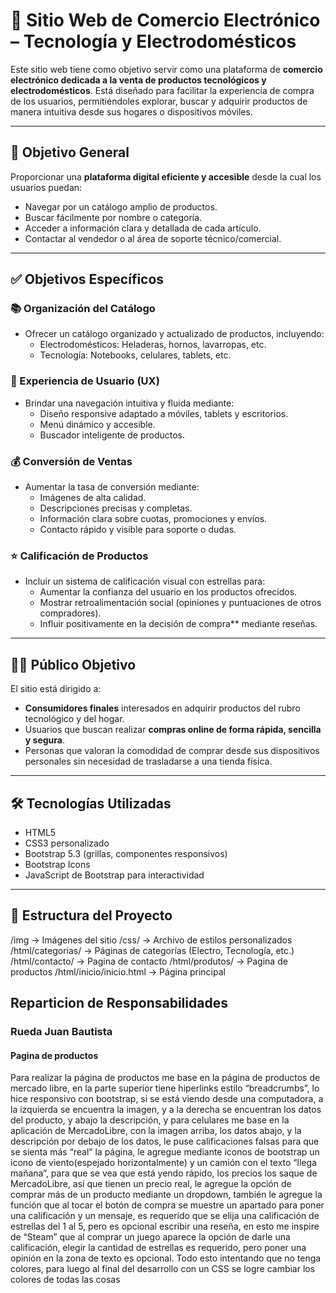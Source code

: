 # 🛒 Sitio Web de Comercio Electrónico – Tecnología y Electrodomésticos

Este sitio web tiene como objetivo servir como una plataforma de **comercio electrónico dedicada a la venta de productos tecnológicos y electrodomésticos**. Está diseñado para facilitar la experiencia de compra de los usuarios, permitiéndoles explorar, buscar y adquirir productos de manera intuitiva desde sus hogares o dispositivos móviles.

---

## 🎯 Objetivo General

Proporcionar una **plataforma digital eficiente y accesible** desde la cual los usuarios puedan:

- Navegar por un catálogo amplio de productos.
- Buscar fácilmente por nombre o categoría.
- Acceder a información clara y detallada de cada artículo.
- Contactar al vendedor o al área de soporte técnico/comercial.

---

## ✅ Objetivos Específicos

### 📚 Organización del Catálogo
- Ofrecer un catálogo organizado y actualizado de productos, incluyendo:
  - Electrodomésticos: Heladeras, hornos, lavarropas, etc.
  - Tecnología: Notebooks, celulares, tablets, etc.

### 📱 Experiencia de Usuario (UX)
- Brindar una navegación intuitiva y fluida mediante:
  - Diseño responsive adaptado a móviles, tablets y escritorios.
  - Menú dinámico y accesible.
  - Buscador inteligente de productos.

### 💰 Conversión de Ventas
- Aumentar la tasa de conversión mediante:
  - Imágenes de alta calidad.
  - Descripciones precisas y completas.
  - Información clara sobre cuotas, promociones y envíos.
  - Contacto rápido y visible para soporte o dudas.

### ⭐ Calificación de Productos
- Incluir un sistema de calificación visual con estrellas para:
  - Aumentar la confianza del usuario en los productos ofrecidos.
  - Mostrar retroalimentación social (opiniones y puntuaciones de otros compradores).
  - Influir positivamente en la decisión de compra** mediante reseñas.

---

## 🧑‍💻 Público Objetivo

El sitio está dirigido a:

- **Consumidores finales** interesados en adquirir productos del rubro tecnológico y del hogar.
- Usuarios que buscan realizar **compras online de forma rápida, sencilla y segura**.
- Personas que valoran la comodidad de comprar desde sus dispositivos personales sin necesidad de trasladarse a una tienda física.

---

## 🛠️ Tecnologías Utilizadas

- HTML5
- CSS3 personalizado
- Bootstrap 5.3 (grillas, componentes responsivos)
- Bootstrap Icons
- JavaScript de Bootstrap para interactividad

---

## 📂 Estructura del Proyecto
/img → Imágenes del sitio
/css/ → Archivo de estilos personalizados
/html/categorias/ → Páginas de categorías (Electro, Tecnología, etc.)
/html/contacto/ -> Pagina de contacto
/html/produtos/ -> Pagina de productos
/html/inicio/inicio.html → Página principal


## Reparticion de Responsabilidades

### Rueda Juan Bautista
#### Pagina de productos
<p>
  Para realizar la página de productos me base en la página de productos de mercado libre, en la parte superior tiene hiperlinks estilo “breadcrumbs”, lo hice responsivo con bootstrap, si se está viendo desde una computadora, a la izquierda se encuentra la imagen, y a la derecha se encuentran los datos del producto, y abajo la descripción, y para celulares me base en la aplicación de MercadoLibre, con la imagen arriba, los datos abajo, y la descripción por debajo de los datos, le puse calificaciones falsas para que se sienta más “real” la página, le agregue mediante iconos de bootstrap un icono de viento(espejado horizontalmente) y un camión con el texto “llega mañana”, para que se vea que está yendo rápido, los precios los saque de MercadoLibre, así que tienen un precio real, le agregue la opción de comprar más de un producto mediante un dropdown, también le agregue la función que al tocar el botón de compra se muestre un apartado para poner una calificación y un mensaje, es requerido que se elija una calificación de estrellas del 1 al 5, pero es opcional escribir una reseña, en esto me inspire de “Steam” que al comprar un juego aparece la opción de darle una calificación, elegir la cantidad de estrellas es requerido, pero poner una opinión en la zona de texto es opcional.
 Todo esto intentando que no tenga colores, para luego al final del desarrollo con un CSS se logre cambiar los colores de todas las cosas
</p>